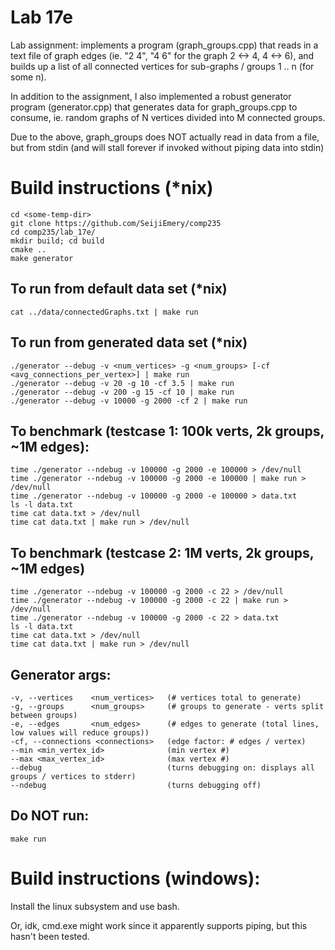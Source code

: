 # Lab 17e

Lab assignment: implements a program (graph_groups.cpp) that reads in a text file of graph edges (ie. "2 4", "4 6" for the graph 2 <-> 4, 4 <-> 6), and builds up a list of all connected vertices for sub-graphs / groups 1 .. n (for some n).

In addition to the assignment, I also implemented a robust generator program (generator.cpp) that generates data for graph_groups.cpp to consume, ie. random graphs of N vertices divided into M connected groups.

Due to the above, graph_groups does NOT actually read in data from a file, but from stdin (and will stall forever if invoked without piping data into stdin)

# Build instructions (\*nix)
    cd <some-temp-dir>
    git clone https://github.com/SeijiEmery/comp235
    cd comp235/lab_17e/
    mkdir build; cd build
    cmake ..
    make generator

## To run from default data set (\*nix)
    cat ../data/connectedGraphs.txt | make run

## To run from generated data set (\*nix)
    ./generator --debug -v <num_vertices> -g <num_groups> [-cf <avg_connections_per_vertex>] | make run
    ./generator --debug -v 20 -g 10 -cf 3.5 | make run
    ./generator --debug -v 200 -g 15 -cf 10 | make run
    ./generator --debug -v 10000 -g 2000 -cf 2 | make run

## To benchmark (testcase 1: 100k verts, 2k groups, ~1M edges):
    time ./generator --ndebug -v 100000 -g 2000 -e 100000 > /dev/null
    time ./generator --ndebug -v 100000 -g 2000 -e 100000 | make run > /dev/null
    time ./generator --ndebug -v 100000 -g 2000 -e 100000 > data.txt
    ls -l data.txt
    time cat data.txt > /dev/null
    time cat data.txt | make run > /dev/null

## To benchmark (testcase 2: 1M verts, 2k groups, ~1M edges)
    time ./generator --ndebug -v 100000 -g 2000 -c 22 > /dev/null
    time ./generator --ndebug -v 100000 -g 2000 -c 22 | make run > /dev/null
    time ./generator --ndebug -v 100000 -g 2000 -c 22 > data.txt
    ls -l data.txt
    time cat data.txt > /dev/null
    time cat data.txt | make run > /dev/null


## Generator args:
    -v, --vertices    <num_vertices>   (# vertices total to generate)
    -g, --groups      <num_groups>     (# groups to generate - verts split between groups)
    -e, --edges       <num_edges>      (# edges to generate (total lines, low values will reduce groups))
    -cf, --connections <connections>   (edge factor: # edges / vertex)
    --min <min_vertex_id>              (min vertex #)
    --max <max_vertex_id>              (max vertex #)
    --debug                            (turns debugging on: displays all groups / vertices to stderr)
    --ndebug                           (turns debugging off)

## Do NOT run:
    make run

# Build instructions (windows):
Install the linux subsystem and use bash.

Or, idk, cmd.exe might work since it apparently supports piping, but this hasn't been tested.
